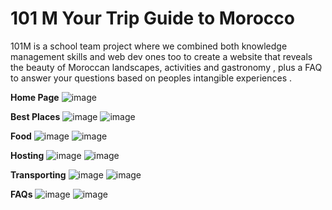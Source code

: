 # 101 M Your Trip Guide to Morocco
 101M is a school team project where we combined both knowledge management skills and web dev ones too to create a website that reveals the beauty of Moroccan landscapes, activities and gastronomy , plus a FAQ to answer your questions based on peoples intangible experiences .

<b>Home Page</b>
![image](https://github.com/user-attachments/assets/58560f38-6523-456c-ba9f-94c9d5fe93e8)

<b>Best Places</b>
![image](https://github.com/Nouha004/101M-KnowledgeBase/blob/master/cards.png)
![image](https://github.com/Nouha004/101M-KnowledgeBase/blob/master/photos.png)

                
<b>Food</b>
![image](https://github.com/Nouha004/101M-KnowledgeBase/blob/master/food.png)
![image](https://github.com/Nouha004/101M-KnowledgeBase/blob/master/food2.png)


<b>Hosting</b>
![image](https://github.com/Nouha004/101M-KnowledgeBase/blob/master/heberg.png)
![image](https://github.com/Nouha004/101M-KnowledgeBase/blob/master/heberge.png)

<b>Transporting</b>
![image](https://github.com/Nouha004/101M-KnowledgeBase/blob/master/transp.png)
![image](https://github.com/Nouha004/101M-KnowledgeBase/blob/master/transpo.png)

<b>FAQs</b>
![image](https://github.com/Nouha004/101M-KnowledgeBase/blob/master/faq.png)
![image](https://github.com/Nouha004/101M-KnowledgeBase/blob/master/faq\).png)


